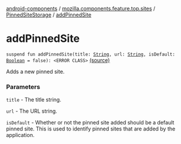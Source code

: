 [android-components](../../index.md) / [mozilla.components.feature.top.sites](../index.md) / [PinnedSiteStorage](index.md) / [addPinnedSite](./add-pinned-site.md)

# addPinnedSite

`suspend fun addPinnedSite(title: `[`String`](https://kotlinlang.org/api/latest/jvm/stdlib/kotlin/-string/index.html)`, url: `[`String`](https://kotlinlang.org/api/latest/jvm/stdlib/kotlin/-string/index.html)`, isDefault: `[`Boolean`](https://kotlinlang.org/api/latest/jvm/stdlib/kotlin/-boolean/index.html)` = false): <ERROR CLASS>` [(source)](https://github.com/mozilla-mobile/android-components/blob/master/components/feature/top-sites/src/main/java/mozilla/components/feature/top/sites/PinnedSiteStorage.kt#L30)

Adds a new pinned site.

### Parameters

`title` - The title string.

`url` - The URL string.

`isDefault` - Whether or not the pinned site added should be a default pinned site. This
is used to identify pinned sites that are added by the application.